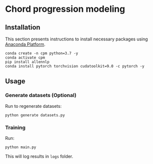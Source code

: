 # Chord progression modeling

## Installation

This section presents instructions to install necessary packages using [Anaconda Platform](https://www.anaconda.com/distribution/).

```
conda create -n cpm python=3.7 -y
conda activate cpm
pip install allennlp
conda install pytorch torchvision cudatoolkit=9.0 -c pytorch -y
```

## Usage
### Generate datasets (Optional)

Run to regenerate datasets:
```
python generate datasets.py
```

### Training

Run:
```
python main.py
```

This will log results in `logs` folder.
